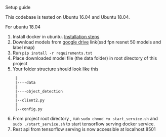 Setup guide

This codebase is tested on Ubuntu 16.04 and Ubuntu 18.04.


For ubuntu 18.04
1. Install docker in ubuntu. [Installation steps](https://docs.docker.com/install/linux/docker-ce/ubuntu/)
2. Download models from [google drive](https://drive.google.com/drive/folders/1LH9St_3SSz4HM1FdhPdRXjxTz-swFhcO?usp=sharing) link(ssd fpn resnet 50 models and label map) 
3. Run `pip install -r requirements.txt`
4. Place downloaded model file (the data folder) in root directory of this project
5. Your folder structure should look like this 
   ```
    |
    |----data
    |
    |----object_detection
    |
    |--client2.py
    |
    |--config.py
   ``` 
6. From project root directory , run `sudo chmod +x start_service.sh` and `sudo ./start_service.sh` to start tensorflow serving docker service.
7. Rest api from tensorflow serving is now accessible at localhost:8501
